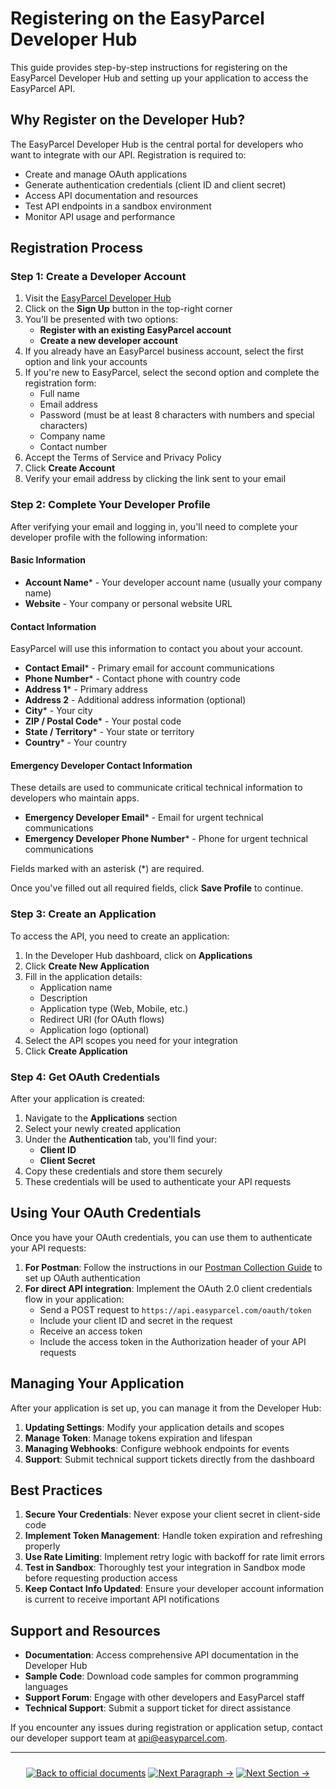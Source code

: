 # Registering on the EasyParcel Developer Hub

This guide provides step-by-step instructions for registering on the EasyParcel Developer Hub and setting up your application to access the EasyParcel API.

## Why Register on the Developer Hub?

The EasyParcel Developer Hub is the central portal for developers who want to integrate with our API. Registration is required to:

- Create and manage OAuth applications
- Generate authentication credentials (client ID and client secret)
- Access API documentation and resources
- Test API endpoints in a sandbox environment
- Monitor API usage and performance

## Registration Process

### Step 1: Create a Developer Account

1. Visit the [EasyParcel Developer Hub](https://developer.easyparcel.com)
2. Click on the **Sign Up** button in the top-right corner
3. You'll be presented with two options:
   - **Register with an existing EasyParcel account**
   - **Create a new developer account**
4. If you already have an EasyParcel business account, select the first option and link your accounts
5. If you're new to EasyParcel, select the second option and complete the registration form:
   - Full name
   - Email address
   - Password (must be at least 8 characters with numbers and special characters)
   - Company name
   - Contact number
6. Accept the Terms of Service and Privacy Policy
7. Click **Create Account**
8. Verify your email address by clicking the link sent to your email

### Step 2: Complete Your Developer Profile

After verifying your email and logging in, you'll need to complete your developer profile with the following information:

#### Basic Information
- **Account Name*** - Your developer account name (usually your company name)
- **Website** - Your company or personal website URL

#### Contact Information
EasyParcel will use this information to contact you about your account.
- **Contact Email*** - Primary email for account communications
- **Phone Number*** - Contact phone with country code
- **Address 1*** - Primary address
- **Address 2** - Additional address information (optional)
- **City*** - Your city
- **ZIP / Postal Code*** - Your postal code
- **State / Territory*** - Your state or territory
- **Country*** - Your country

#### Emergency Developer Contact Information
These details are used to communicate critical technical information to developers who maintain apps.
- **Emergency Developer Email*** - Email for urgent technical communications
- **Emergency Developer Phone Number*** - Phone for urgent technical communications

Fields marked with an asterisk (*) are required.

Once you've filled out all required fields, click **Save Profile** to continue.

### Step 3: Create an Application

To access the API, you need to create an application:

1. In the Developer Hub dashboard, click on **Applications**
2. Click **Create New Application**
3. Fill in the application details:
   - Application name
   - Description
   - Application type (Web, Mobile, etc.)
   - Redirect URI (for OAuth flows)
   - Application logo (optional)
4. Select the API scopes you need for your integration
5. Click **Create Application**

### Step 4: Get OAuth Credentials

After your application is created:

1. Navigate to the **Applications** section
2. Select your newly created application
3. Under the **Authentication** tab, you'll find your:
   - **Client ID**
   - **Client Secret**
4. Copy these credentials and store them securely
5. These credentials will be used to authenticate your API requests

## Using Your OAuth Credentials

Once you have your OAuth credentials, you can use them to authenticate your API requests:

1. **For Postman**: Follow the instructions in our [Postman Collection Guide](link-to-postman-guide) to set up OAuth authentication
2. **For direct API integration**: Implement the OAuth 2.0 client credentials flow in your application:
   - Send a POST request to `https://api.easyparcel.com/oauth/token`
   - Include your client ID and secret in the request
   - Receive an access token
   - Include the access token in the Authorization header of your API requests

## Managing Your Application

After your application is set up, you can manage it from the Developer Hub:

1. **Updating Settings**: Modify your application details and scopes
2. **Manage Token**: Manage tokens expiration and lifespan 
3. **Managing Webhooks**: Configure webhook endpoints for events
4. **Support**: Submit technical support tickets directly from the dashboard

## Best Practices

1. **Secure Your Credentials**: Never expose your client secret in client-side code
2. **Implement Token Management**: Handle token expiration and refreshing properly
3. **Use Rate Limiting**: Implement retry logic with backoff for rate limit errors
4. **Test in Sandbox**: Thoroughly test your integration in Sandbox mode before requesting production access
5. **Keep Contact Info Updated**: Ensure your developer account information is current to receive important API notifications

## Support and Resources

- **Documentation**: Access comprehensive API documentation in the Developer Hub
- **Sample Code**: Download code samples for common programming languages
- **Support Forum**: Engage with other developers and EasyParcel staff
- **Technical Support**: Submit a support ticket for direct assistance

If you encounter any issues during registration or application setup, contact our developer support team at api@easyparcel.com.

---
<div align="center" style="margin: 1.5rem 0;">

[![Back to official documents](https://img.shields.io/badge/Back_to_official_documents-007ACC?style=flat-square)](../README.md)
[![Next Paragraph →](https://img.shields.io/badge/Next_Paragraph_%E2%86%92-00CC88?style=flat-square)](../1.Developer%20Hub/2.set%20up%20app.md)
[![Next Section →](...)](/2.Create-Sandbox/1.setup-sandbox-environment.md)

</div>

